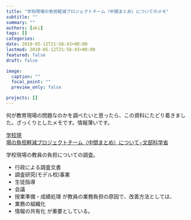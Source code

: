 ```yaml
---
title: "学校現場の負担軽減プロジェクトチーム（中間まとめ）についてのメモ"
subtitle: ""
summary: ""
authors: [aki]
tags: []
categories: 
date: 2010-05-12T21:58:43+00:00
lastmod: 2010-05-12T21:58:43+00:00
featured: false
draft: false

image:
  caption: ""
  focal_point: ""
  preview_only: false

projects: []
---
```

何が教育現場の問題なのかを調べたいと思ったら、この資料にたどり着きました。ざっくりとしたメモです。情報薄いです。

[ 学校現  
場の負担軽減プロジェクトチーム（中間まとめ）について−文部科学省](http://www.mext.go.jp/b_menu/houdou/19/12/07121813.htm)

学校現場の教員の負担についての調査。

- 行政による調査文書
- 調査研究(モデル校)事業
- 生徒指導
- 会議
- 授業準備・成績処理
が教員の業務負担の原因で、改善方法としては、
- 業務の組織化
- 情報の共有化
が重要としている。
